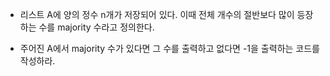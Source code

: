 - 리스트 A에 양의 정수 n개가 저장되어 있다. 이때 전체 개수의 절반보다 많이 등장하는 수를 majority 수라고 정의한다.  

- 주어진 A에서 majority 수가 있다면 그 수를 출력하고 없다면 -1을 출력하는 코드를 작성하라.